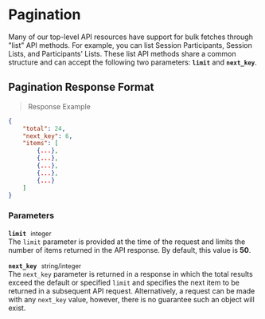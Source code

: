 # Pagination

Many of our top-level API resources have support for bulk fetches through "list" API methods. For example, you can list Session Participants, Session Lists, and Participants' Lists. These list API methods share a common structure and can accept the following two parameters: **`limit`** and **`next_key`**.

## Pagination Response Format

> Response Example

```json
{
    "total": 24,
    "next_key": 6,
    "items": [
        {...},
        {...},
        {...},
        {...},
        {...}
    ]
}
```

### Parameters

**`limit`** <span style='margin: 0 5px;font-size:.9em'>integer</span>  
The `limit` parameter is provided at the time of the request and limits the number of items returned in the API response. By default, this value is **50**.

**`next_key`** <span style='margin: 0 5px;font-size:.9em'>string/integer</span>  
The `next_key` parameter is returned in a response in which the total results exceed the default or specified `limit` and specifies the next item to be returned in a subsequent API request. Alternatively, a request can be made with any `next_key` value, however, there is no guarantee such an object will exist.